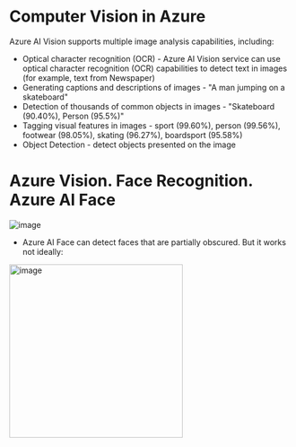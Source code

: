 # Computer Vision in Azure
Azure AI Vision supports multiple image analysis capabilities, including:
* Optical character recognition (OCR) - Azure AI Vision service can use optical character recognition (OCR) capabilities to detect text in images (for example, text from Newspaper)
* Generating captions and descriptions of images - "A man jumping on a skateboard"
* Detection of thousands of common objects in images - "Skateboard (90.40%), Person (95.5%)"
* Tagging visual features in images - sport (99.60%), person (99.56%), footwear (98.05%), skating (96.27%), boardsport (95.58%)
* Object Detection  - detect objects presented on the image

# Azure Vision. Face Recognition. Azure AI Face
![image](https://github.com/Glareone/OpenAI-and-ChatGPT-meet-.Net/assets/4239376/434459ae-f138-435f-97e8-9ca41f5737f9)  
* Azure AI Face can detect faces that are partially obscured. But it works not ideally:
<img width="309" alt="image" src="https://github.com/Glareone/OpenAI-and-ChatGPT-meet-.Net/assets/4239376/23d8277f-51fa-447b-b1f8-2a6bb676262f">

